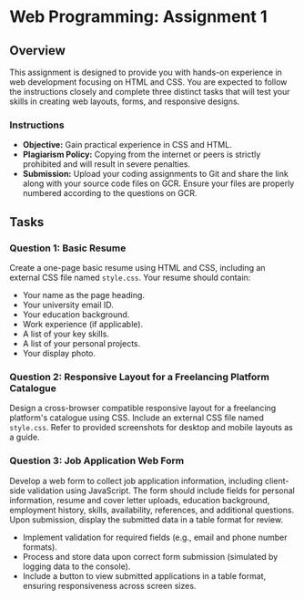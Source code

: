 # Web Programming: Assignment 1

## Overview
This assignment is designed to provide you with hands-on experience in web development focusing on HTML and CSS. You are expected to follow the instructions closely and complete three distinct tasks that will test your skills in creating web layouts, forms, and responsive designs.

### Instructions

- **Objective:** Gain practical experience in CSS and HTML.
- **Plagiarism Policy:** Copying from the internet or peers is strictly prohibited and will result in severe penalties.
- **Submission:** Upload your coding assignments to Git and share the link along with your source code files on GCR. Ensure your files are properly numbered according to the questions on GCR.

## Tasks

### Question 1: Basic Resume
Create a one-page basic resume using HTML and CSS, including an external CSS file named `style.css`. Your resume should contain:
- Your name as the page heading.
- Your university email ID.
- Your education background.
- Work experience (if applicable).
- A list of your key skills.
- A list of your personal projects.
- Your display photo.

### Question 2: Responsive Layout for a Freelancing Platform Catalogue
Design a cross-browser compatible responsive layout for a freelancing platform's catalogue using CSS. Include an external CSS file named `style.css`. Refer to provided screenshots for desktop and mobile layouts as a guide.

### Question 3: Job Application Web Form
Develop a web form to collect job application information, including client-side validation using JavaScript. The form should include fields for personal information, resume and cover letter uploads, education background, employment history, skills, availability, references, and additional questions. Upon submission, display the submitted data in a table format for review.

- Implement validation for required fields (e.g., email and phone number formats).
- Process and store data upon correct form submission (simulated by logging data to the console).
- Include a button to view submitted applications in a table format, ensuring responsiveness across screen sizes.


